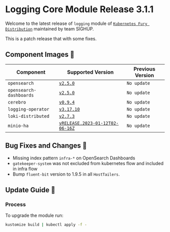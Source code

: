# Logging Core Module Release 3.1.1

Welcome to the latest release of `logging` module of [`Kubernetes Fury Distribution`](https://github.com/sighupio/fury-distribution) maintained by team SIGHUP.

This is a patch release that with some fixes.

## Component Images 🚢

| Component               | Supported Version                                                                                   | Previous Version |
| ----------------------- | --------------------------------------------------------------------------------------------------- | ---------------- |
| `opensearch`            | [`v2.5.0`](https://github.com/opensearch-project/OpenSearch/releases/tag/2.5.0)                     | `No update`      |
| `opensearch-dashboards` | [`v2.5.0`](https://github.com/opensearch-project/OpenSearch-Dashboards/releases/tag/2.5.0)          | `No update`      |
| `cerebro`               | [`v0.9.4`](https://github.com/lmenezes/cerebro/releases/tag/v0.9.4)                                 | `No update`      |
| `logging-operator`      | [`v3.17.10`](https://github.com/banzaicloud/logging-operator/releases/tag/3.17.10)                  | `No update`      |
| `loki-distributed`      | [`v2.7.3`](https://github.com/grafana/loki/releases/tag/v2.7.3)                                     | `No update`      |
| `minio-ha`              | [`vRELEASE.2023-01-12T02-06-16Z`](https://github.com/minio/minio/tree/RELEASE.2023-01-12T02-06-16Z) | `No update`      |

## Bug Fixes and Changes 🐛

- Missing index pattern `infra-*` on OpenSearch Dashboards
- `gatekeeper-system` was not excluded from kubernetes flow and included in infra flow
- Bump `fluent-bit` version to 1.9.5 in all `HostTailers`.

## Update Guide 🦮

### Process

To upgrade the module run:

```bash
kustomize build | kubectl apply -f -
```
